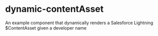# dynamic-contentAsset
An example component that dynamically renders a Salesforce Lightning $ContentAsset given a developer name

